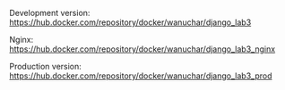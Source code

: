 Development version: https://hub.docker.com/repository/docker/wanuchar/django_lab3

Nginx: https://hub.docker.com/repository/docker/wanuchar/django_lab3_nginx

Production version: https://hub.docker.com/repository/docker/wanuchar/django_lab3_prod